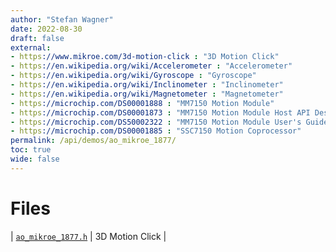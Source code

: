```yaml
---
author: "Stefan Wagner"
date: 2022-08-30
draft: false
external:
- https://www.mikroe.com/3d-motion-click : "3D Motion Click"
- https://en.wikipedia.org/wiki/Accelerometer : "Accelerometer"
- https://en.wikipedia.org/wiki/Gyroscope : "Gyroscope"
- https://en.wikipedia.org/wiki/Inclinometer : "Inclinometer"
- https://en.wikipedia.org/wiki/Magnetometer : "Magnetometer"
- https://microchip.com/DS00001888 : "MM7150 Motion Module"
- https://microchip.com/DS00001873 : "MM7150 Motion Module Host API Design"
- https://microchip.com/DS50002322 : "MM7150 Motion Module User's Guide"
- https://microchip.com/DS00001885 : "SSC7150 Motion Coprocessor"
permalink: /api/demos/ao_mikroe_1877/
toc: true
wide: false
---
```


# Files

| [`ao_mikroe_1877.h`](ao_mikroe_1877.h.md) | 3D Motion Click |
